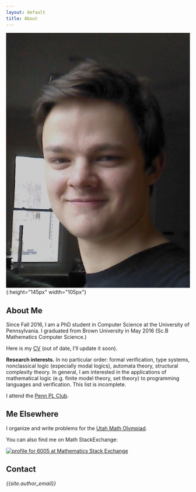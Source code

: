 ```yaml
---
layout: default
title: About
---
```


![me](/img/face.jpg){:height="145px" width="105px"}

## About Me

Since Fall 2016, I am a PhD student in Computer Science at the University of Pennsylvania.
I graduated from Brown University in May 2016 (Sc.B Mathematics Computer Science.)

Here is my [CV](/doc/CV.pdf) (out of date, I'll update it soon).

**Research interests.** In no particular order: formal verification, type systems, nonclassical logic (especially modal logics), automata theory, structural complexity theory. In general, I am interested in the applications of mathematical logic (e.g. finite model theory, set theory) to programming languages and verification. This list is incomplete.

I attend the [Penn PL Club](http://www.cis.upenn.edu/~plclub/).

## Me Elsewhere

I organize and write problems for the [Utah Math Olympiad](http://www.utmath.org).

You can also find me on Math StackExchange:

<a href="http://math.stackexchange.com/users/68107/6005">
	<img src="http://math.stackexchange.com/users/flair/68107.png?theme=dark" width="208" height="58" alt="profile for 6005 at Mathematics Stack Exchange" title="profile for 6005 at Mathematics Stack Exchange">
</a>
<!-- <a href="http://stackexchange.com/users/2323749">
	<img src="http://stackexchange.com/users/flair/2323749.png?theme=dark" width="208" height="58" alt="profile for 6005 on Stack Exchange" title="profile for 6005 on Stack Exchange">
</a> -->

## Contact

<section>
    <address>
        <i class="icon-mail"></i> {{site.author_email}}
    </address>
</section>

